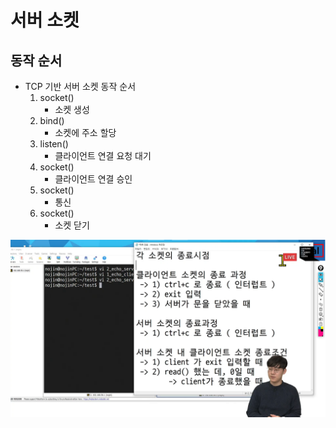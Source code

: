 # 서버 소켓

## 동작 순서

- TCP 기반 서버 소켓 동작 순서
  1. socket()
     - 소켓 생성
  2. bind()
     - 소켓에 주소 할당
  3. listen()
     - 클라이언트 연결 요청 대기
  4. socket()
     - 클라이언트 연결 승인
  5. socket()
     - 통신
  6. socket()
     - 소켓 닫기

![](2023-04-11-10-36-15.png)

